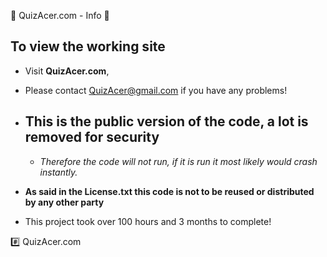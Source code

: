 🚀 QuizAcer.com - Info 🚀
  ## To view the working site 
  - Visit **QuizAcer.com**, 
  - Please contact QuizAcer@gmail.com if you have any problems!


  - **This is the public version of the code, a lot is removed for security** 
    -
    - *Therefore the code will not run, if it is run it most likely would crash instantly.*
    
  - **As said in the License.txt this code is not to be reused or distributed by any other party**
  - This project took over 100 hours and 3 months to complete! 


#️⃣ QuizAcer.com
